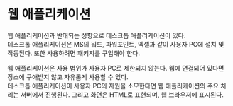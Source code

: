 # 웹 애플리케이션

웹 애플리케이션과 반대되는 성향으로 데스크톱 애플리케이션이 있다.  
데스크톱 애플리케이션은 MS의 워드, 파워포인트, 엑셀과 같이 사용자 PC에 설치 및 작동된다. 또한 사용하려면 패키지를 구입해야 한다.  

웹 애플리케이션은 사용 범위가 사용자 PC로 제한되지 않는다. 웹에 연결되어 있다면 장소에 구애받지 않고 자유롭게 사용할 수 있다.  
데스크톱 애플리케이션이 사용자 PC의 자원을 소모한다면 웹 애플리케이션의 주요 처리는 서버에서 진행된다. 그리고 화면은 HTML로 표현되며, 웹 브라우저에 표시된다.
